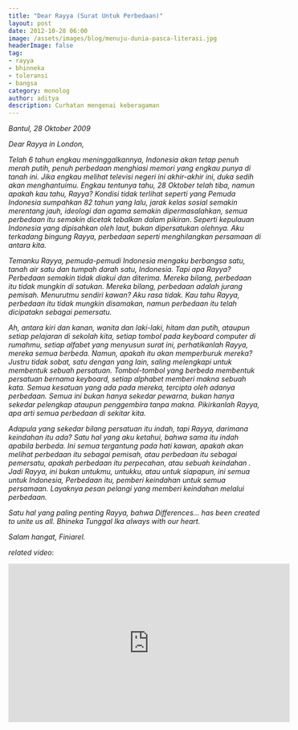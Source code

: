 ```yaml
---
title: "Dear Rayya (Surat Untuk Perbedaan)"
layout: post
date: 2012-10-28 06:00
image: /assets/images/blog/menuju-dunia-pasca-literasi.jpg
headerImage: false
tag:
- rayya
- bhinneka
- toleransi
- bangsa
category: monolog
author: aditya 
description: Curhatan mengenai keberagaman
---
```



_Bantul, 28 Oktober 2009_

_Dear Rayya in London,_

_Telah 6 tahun engkau meninggalkannya, Indonesia akan tetap penuh merah putih, penuh perbedaan menghiasi memori yang engkau punya di tanah ini. Jika engkau melihat televisi negeri ini akhir-akhir ini, duka sedih akan menghantuimu. Engkau tentunya tahu, 28 Oktober telah tiba, namun apakah kau tahu, Rayya? Kondisi tidak terlihat seperti yang Pemuda Indonesia sumpahkan 82 tahun yang lalu, jarak kelas sosial semakin merentang jauh, ideologi dan agama semakin dipermasalahkan, semua perbedaan itu semakin dicetak tebalkan dalam pikiran. Seperti kepulauan Indonesia yang dipisahkan oleh laut, bukan dipersatukan olehnya. Aku terkadang bingung Rayya, perbedaan seperti menghilangkan persamaan di antara kita._

_Temanku Rayya, pemuda-pemudi Indonesia mengaku berbangsa satu, tanah air satu dan tumpah darah satu, Indonesia. Tapi apa Rayya? Perbedaan semakin tidak diakui dan diterima. Mereka bilang, perbedaan itu tidak mungkin di satukan. Mereka bilang, perbedaan adalah jurang pemisah. Menurutmu sendiri kawan? Aku rasa tidak. Kau tahu Rayya, perbedaan itu tidak mungkin disamakan, namun perbedaan itu telah dicipatakn sebagai pemersatu._

_Ah, antara kiri dan kanan, wanita dan laki-laki, hitam dan putih, ataupun setiap pelajaran di sekolah kita, setiap tombol pada keyboard computer di rumahmu, setiap alfabet yang menyusun surat ini, perhatikanlah Rayya, mereka semua berbeda. Namun, apakah itu akan memperburuk mereka? Justru tidak sobat, satu dengan yang lain, saling melengkapi untuk membentuk sebuah persatuan. Tombol-tombol yang berbeda membentuk persatuan bernama keyboard, setiap alphabet memberi makna sebuah kata. Semua kesatuan yang ada pada mereka, tercipta oleh adanya perbedaan. Semua ini bukan hanya sekedar pewarna, bukan hanya sekedar pelengkap ataupun penggembira tanpa makna. Pikirkanlah Rayya, apa arti semua perbedaan di sekitar kita._

_Adapula yang sekedar bilang persatuan itu indah, tapi Rayya, darimana keindahan itu ada? Satu hal yang aku ketahui, bahwa sama itu indah apabila berbeda. Ini semua tergantung pada hati kawan, apakah akan melihat perbedaan itu sebagai pemisah, atau perbedaan itu sebagai pemersatu, apakah perbedaan itu perpecahan, atau sebuah keindahan . Jadi Rayya, ini bukan untukmu, untukku, atau untuk siapapun, ini semua untuk Indonesia, Perbedaan itu, pemberi keindahan untuk semua persamaan. Layaknya pesan pelangi yang memberi keindahan melalui perbedaan._

_Satu hal yang paling penting Rayya, bahwa Differences… has been created to unite us all. Bhineka Tunggal Ika always with our heart._

_Salam hangat, Finiarel._

_related video_:
<iframe width="560" height="315" src="https://www.youtube.com/embed/CZiukQg9kMU" frameborder="0" allow="autoplay; encrypted-media" allowfullscreen></iframe>